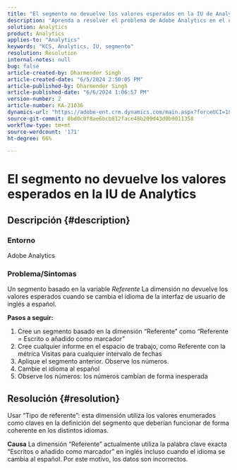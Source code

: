 ```yaml
---
title: "El segmento no devuelve los valores esperados en la IU de Analytics"
description: "Aprenda a resolver el problema de Adobe Analytics en el que un segmento no regresa en los valores esperados en la interfaz de usuario de Analytics. Utilice \"Tipo de referente\"."
solution: Analytics
product: Analytics
applies-to: "Analytics"
keywords: "KCS, Analytics, IU, segmento"
resolution: Resolution
internal-notes: null
bug: false
article-created-by: Dharmender Singh
article-created-date: "6/5/2024 2:50:05 PM"
article-published-by: Dharmender Singh
article-published-date: "6/6/2024 1:06:57 PM"
version-number: 2
article-number: KA-21036
dynamics-url: "https://adobe-ent.crm.dynamics.com/main.aspx?forceUCI=1&pagetype=entityrecord&etn=knowledgearticle&id=e882ece1-4a23-ef11-840a-6045bd08369f"
source-git-commit: 8bd0c8f8ae6bcb812face48b209d43d0b9011358
workflow-type: tm+mt
source-wordcount: '171'
ht-degree: 66%

---
```


# El segmento no devuelve los valores esperados en la IU de Analytics

## Descripción {#description}


### <b>Entorno</b>

Adobe Analytics



### <b>Problema/Síntomas</b>

Un segmento basado en la variable *Referente* La dimensión no devuelve los valores esperados cuando se cambia el idioma de la interfaz de usuario de inglés a español.



<b>Pasos a seguir:</b>

1. Cree un segmento basado en la dimensión “Referente” como “Referente = Escrito o añadido como marcador”
2. Cree cualquier informe en el espacio de trabajo, como Referente con la métrica Visitas para cualquier intervalo de fechas
3. Aplique el segmento anterior. Observe los números.
4. Cambie el idioma al español
5. Observe los números: los números cambian de forma inesperada



## Resolución {#resolution}


Usar “Tipo de referente”: esta dimensión utiliza los valores enumerados como claves en la definición del segmento que deberían funcionar de forma coherente en los distintos idiomas.


<b>Causa</b>
La dimensión “Referente” actualmente utiliza la palabra clave exacta “Escritos o añadido como marcador” en inglés incluso cuando el idioma se cambia al español. Por este motivo, los datos son incorrectos.
